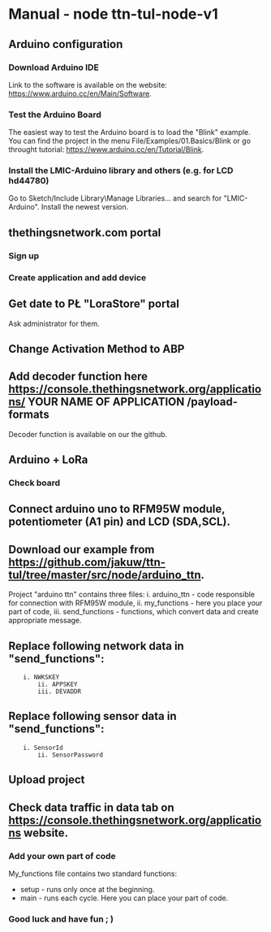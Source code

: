  # Manual - node ttn-tul-node-v1
 
 ## Arduino configuration
 ### Download Arduino IDE
 Link to the software is available on the website: https://www.arduino.cc/en/Main/Software.
 ### Test the Arduino Board 
 The easiest way to test the Arduino board is to load the "Blink" example.
 You can find the project in the menu File/Examples/01.Basics/Blink or go throught tutorial: https://www.arduino.cc/en/Tutorial/Blink.
 ### Install the LMIC-Arduino library and others (e.g. for LCD hd44780)
 Go to Sketch/Include Library\Manage Libraries... and search for "LMIC-Arduino". Install the newest version.
 ## thethingsnetwork.com portal
 ### Sign up
 ### Create application and add device
 ## Get date to PŁ "LoraStore" portal
 Ask administrator for them.
 ## Change Activation Method to ABP
 ## Add decoder function here https://console.thethingsnetwork.org/applications/ YOUR NAME OF APPLICATION /payload-formats 
 Decoder function is available on our the github.
 ## Arduino + LoRa
 ### Check board
 ## Connect arduino uno to RFM95W module, potentiometer (A1 pin) and LCD (SDA,SCL).
 ## Download our example from https://github.com/jakuw/ttn-tul/tree/master/src/node/arduino_ttn.
 Project "arduino ttn" contains three files:
  i. arduino_ttn - code responsible for connection with RFM95W module,
  ii. my_functions - here you place your part of code,
  iii. send_functions - functions, which convert data and create appropriate message.
 ## Replace following network data in "send_functions":
  		i. NWKSKEY
 			ii. APPSKEY
 			iii. DEVADDR
 ## Replace following sensor data in "send_functions":
  		i. SensorId
 			ii. SensorPassword
 ## Upload project
 ## Check data traffic in data tab on https://console.thethingsnetwork.org/applications website.
 ### Add your own part of code
 My_functions file contains two standard functions: 
 - setup - runs only once at the beginning.
 - main - runs each cycle.
 Here you can place your part of code.
 ### Good luck and have fun ; )
